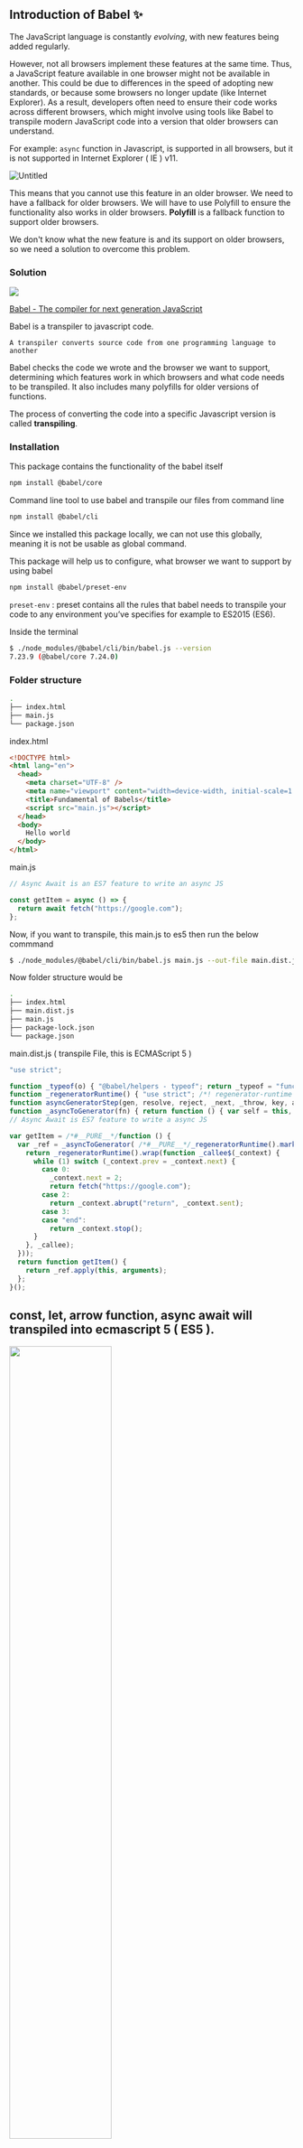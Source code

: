 ## Introduction of Babel ✨

The JavaScript language is constantly *evolving*, with new features being added regularly. 

However, not all browsers implement these features at the same time. Thus, a JavaScript feature available in one browser might not be available in another. This could be due to differences in the speed of adopting new standards, or because some browsers no longer update (like Internet Explorer). As a result, developers often need to ensure their code works across different browsers, which might involve using tools like Babel to transpile modern JavaScript code into a version that older browsers can understand.


For example: `async` function in Javascript, is supported in all browsers, but it is not supported in Internet Explorer ( IE ) v11. 

![Untitled](assets/1.png)

This means that you cannot use this feature in an older browser. We need to have a fallback for older browsers. We will have to use Polyfill to ensure the functionality also works in older browsers. **Polyfill** is a fallback function to support older browsers.

We don't know what the new feature is and its support on older browsers, so we need a solution to overcome this problem.

### Solution

<img src="assets/3.webp">

[Babel - The compiler for next generation JavaScript](https://babeljs.io/)

Babel is a transpiler to javascript code. 

```
A transpiler converts source code from one programming language to another
```

Babel checks the code we wrote and the browser we want to support, determining which features work in which browsers and what code needs to be transpiled. It also includes many polyfills for older versions of functions.

The process of converting the code into a specific Javascript version is called **transpiling**.

### Installation

This package contains the functionality of the babel itself

```bash
npm install @babel/core
```

Command line tool to use babel and transpile our files from command line

```bash
npm install @babel/cli
```

Since we installed this package locally, we can not use this globally, meaning it is not be usable as global command.

This package will help us to configure, what browser we want to support by using babel

```bash
npm install @babel/preset-env
```

`preset-env` : preset contains all the rules that babel needs to transpile your code to any environment you’ve specifies for example to ES2015 (ES6).

Inside the terminal

```bash
$ ./node_modules/@babel/cli/bin/babel.js --version  
7.23.9 (@babel/core 7.24.0)
```

### Folder structure

```bash
.
├── index.html
├── main.js
└── package.json
```

index.html

```html
<!DOCTYPE html>
<html lang="en">
  <head>
    <meta charset="UTF-8" />
    <meta name="viewport" content="width=device-width, initial-scale=1.0" />
    <title>Fundamental of Babels</title>
    <script src="main.js"></script>
  </head>
  <body>
    Hello world
  </body>
</html>
```

main.js

```jsx
// Async Await is an ES7 feature to write an async JS

const getItem = async () => {
  return await fetch("https://google.com");
};
```

Now, if you want to transpile, this main.js to es5 then run the below commmand

```bash
$ ./node_modules/@babel/cli/bin/babel.js main.js --out-file main.dist.js
```

Now folder structure would be

```bash
.
├── index.html
├── main.dist.js
├── main.js
├── package-lock.json
└── package.json
```

main.dist.js ( transpile File, this is ECMAScript 5 ) 

```jsx
"use strict";

function _typeof(o) { "@babel/helpers - typeof"; return _typeof = "function" == typeof Symbol && "symbol" == typeof Symbol.iterator ? function (o) { return typeof o; } : function (o) { return o && "function" == typeof Symbol && o.constructor === Symbol && o !== Symbol.prototype ? "symbol" : typeof o; }, _typeof(o); }
function _regeneratorRuntime() { "use strict"; /*! regenerator-runtime -- Copyright (c) 2014-present, Facebook, Inc. -- license (MIT): https://github.com/facebook/regenerator/blob/main/LICENSE */ _regeneratorRuntime = function _regeneratorRuntime() { return e; }; var t, e = {}, r = Object.prototype, n = r.hasOwnProperty, o = Object.defineProperty || function (t, e, r) { t[e] = r.value; }, i = "function" == typeof Symbol ? Symbol : {}, a = i.iterator || "@@iterator", c = i.asyncIterator || "@@asyncIterator", u = i.toStringTag || "@@toStringTag"; function define(t, e, r) { return Object.defineProperty(t, e, { value: r, enumerable: !0, configurable: !0, writable: !0 }), t[e]; } try { define({}, ""); } catch (t) { define = function define(t, e, r) { return t[e] = r; }; } function wrap(t, e, r, n) { var i = e && e.prototype instanceof Generator ? e : Generator, a = Object.create(i.prototype), c = new Context(n || []); return o(a, "_invoke", { value: makeInvokeMethod(t, r, c) }), a; } function tryCatch(t, e, r) { try { return { type: "normal", arg: t.call(e, r) }; } catch (t) { return { type: "throw", arg: t }; } } e.wrap = wrap; var h = "suspendedStart", l = "suspendedYield", f = "executing", s = "completed", y = {}; function Generator() {} function GeneratorFunction() {} function GeneratorFunctionPrototype() {} var p = {}; define(p, a, function () { return this; }); var d = Object.getPrototypeOf, v = d && d(d(values([]))); v && v !== r && n.call(v, a) && (p = v); var g = GeneratorFunctionPrototype.prototype = Generator.prototype = Object.create(p); function defineIteratorMethods(t) { ["next", "throw", "return"].forEach(function (e) { define(t, e, function (t) { return this._invoke(e, t); }); }); } function AsyncIterator(t, e) { function invoke(r, o, i, a) { var c = tryCatch(t[r], t, o); if ("throw" !== c.type) { var u = c.arg, h = u.value; return h && "object" == _typeof(h) && n.call(h, "__await") ? e.resolve(h.__await).then(function (t) { invoke("next", t, i, a); }, function (t) { invoke("throw", t, i, a); }) : e.resolve(h).then(function (t) { u.value = t, i(u); }, function (t) { return invoke("throw", t, i, a); }); } a(c.arg); } var r; o(this, "_invoke", { value: function value(t, n) { function callInvokeWithMethodAndArg() { return new e(function (e, r) { invoke(t, n, e, r); }); } return r = r ? r.then(callInvokeWithMethodAndArg, callInvokeWithMethodAndArg) : callInvokeWithMethodAndArg(); } }); } function makeInvokeMethod(e, r, n) { var o = h; return function (i, a) { if (o === f) throw new Error("Generator is already running"); if (o === s) { if ("throw" === i) throw a; return { value: t, done: !0 }; } for (n.method = i, n.arg = a;;) { var c = n.delegate; if (c) { var u = maybeInvokeDelegate(c, n); if (u) { if (u === y) continue; return u; } } if ("next" === n.method) n.sent = n._sent = n.arg;else if ("throw" === n.method) { if (o === h) throw o = s, n.arg; n.dispatchException(n.arg); } else "return" === n.method && n.abrupt("return", n.arg); o = f; var p = tryCatch(e, r, n); if ("normal" === p.type) { if (o = n.done ? s : l, p.arg === y) continue; return { value: p.arg, done: n.done }; } "throw" === p.type && (o = s, n.method = "throw", n.arg = p.arg); } }; } function maybeInvokeDelegate(e, r) { var n = r.method, o = e.iterator[n]; if (o === t) return r.delegate = null, "throw" === n && e.iterator["return"] && (r.method = "return", r.arg = t, maybeInvokeDelegate(e, r), "throw" === r.method) || "return" !== n && (r.method = "throw", r.arg = new TypeError("The iterator does not provide a '" + n + "' method")), y; var i = tryCatch(o, e.iterator, r.arg); if ("throw" === i.type) return r.method = "throw", r.arg = i.arg, r.delegate = null, y; var a = i.arg; return a ? a.done ? (r[e.resultName] = a.value, r.next = e.nextLoc, "return" !== r.method && (r.method = "next", r.arg = t), r.delegate = null, y) : a : (r.method = "throw", r.arg = new TypeError("iterator result is not an object"), r.delegate = null, y); } function pushTryEntry(t) { var e = { tryLoc: t[0] }; 1 in t && (e.catchLoc = t[1]), 2 in t && (e.finallyLoc = t[2], e.afterLoc = t[3]), this.tryEntries.push(e); } function resetTryEntry(t) { var e = t.completion || {}; e.type = "normal", delete e.arg, t.completion = e; } function Context(t) { this.tryEntries = [{ tryLoc: "root" }], t.forEach(pushTryEntry, this), this.reset(!0); } function values(e) { if (e || "" === e) { var r = e[a]; if (r) return r.call(e); if ("function" == typeof e.next) return e; if (!isNaN(e.length)) { var o = -1, i = function next() { for (; ++o < e.length;) if (n.call(e, o)) return next.value = e[o], next.done = !1, next; return next.value = t, next.done = !0, next; }; return i.next = i; } } throw new TypeError(_typeof(e) + " is not iterable"); } return GeneratorFunction.prototype = GeneratorFunctionPrototype, o(g, "constructor", { value: GeneratorFunctionPrototype, configurable: !0 }), o(GeneratorFunctionPrototype, "constructor", { value: GeneratorFunction, configurable: !0 }), GeneratorFunction.displayName = define(GeneratorFunctionPrototype, u, "GeneratorFunction"), e.isGeneratorFunction = function (t) { var e = "function" == typeof t && t.constructor; return !!e && (e === GeneratorFunction || "GeneratorFunction" === (e.displayName || e.name)); }, e.mark = function (t) { return Object.setPrototypeOf ? Object.setPrototypeOf(t, GeneratorFunctionPrototype) : (t.__proto__ = GeneratorFunctionPrototype, define(t, u, "GeneratorFunction")), t.prototype = Object.create(g), t; }, e.awrap = function (t) { return { __await: t }; }, defineIteratorMethods(AsyncIterator.prototype), define(AsyncIterator.prototype, c, function () { return this; }), e.AsyncIterator = AsyncIterator, e.async = function (t, r, n, o, i) { void 0 === i && (i = Promise); var a = new AsyncIterator(wrap(t, r, n, o), i); return e.isGeneratorFunction(r) ? a : a.next().then(function (t) { return t.done ? t.value : a.next(); }); }, defineIteratorMethods(g), define(g, u, "Generator"), define(g, a, function () { return this; }), define(g, "toString", function () { return "[object Generator]"; }), e.keys = function (t) { var e = Object(t), r = []; for (var n in e) r.push(n); return r.reverse(), function next() { for (; r.length;) { var t = r.pop(); if (t in e) return next.value = t, next.done = !1, next; } return next.done = !0, next; }; }, e.values = values, Context.prototype = { constructor: Context, reset: function reset(e) { if (this.prev = 0, this.next = 0, this.sent = this._sent = t, this.done = !1, this.delegate = null, this.method = "next", this.arg = t, this.tryEntries.forEach(resetTryEntry), !e) for (var r in this) "t" === r.charAt(0) && n.call(this, r) && !isNaN(+r.slice(1)) && (this[r] = t); }, stop: function stop() { this.done = !0; var t = this.tryEntries[0].completion; if ("throw" === t.type) throw t.arg; return this.rval; }, dispatchException: function dispatchException(e) { if (this.done) throw e; var r = this; function handle(n, o) { return a.type = "throw", a.arg = e, r.next = n, o && (r.method = "next", r.arg = t), !!o; } for (var o = this.tryEntries.length - 1; o >= 0; --o) { var i = this.tryEntries[o], a = i.completion; if ("root" === i.tryLoc) return handle("end"); if (i.tryLoc <= this.prev) { var c = n.call(i, "catchLoc"), u = n.call(i, "finallyLoc"); if (c && u) { if (this.prev < i.catchLoc) return handle(i.catchLoc, !0); if (this.prev < i.finallyLoc) return handle(i.finallyLoc); } else if (c) { if (this.prev < i.catchLoc) return handle(i.catchLoc, !0); } else { if (!u) throw new Error("try statement without catch or finally"); if (this.prev < i.finallyLoc) return handle(i.finallyLoc); } } } }, abrupt: function abrupt(t, e) { for (var r = this.tryEntries.length - 1; r >= 0; --r) { var o = this.tryEntries[r]; if (o.tryLoc <= this.prev && n.call(o, "finallyLoc") && this.prev < o.finallyLoc) { var i = o; break; } } i && ("break" === t || "continue" === t) && i.tryLoc <= e && e <= i.finallyLoc && (i = null); var a = i ? i.completion : {}; return a.type = t, a.arg = e, i ? (this.method = "next", this.next = i.finallyLoc, y) : this.complete(a); }, complete: function complete(t, e) { if ("throw" === t.type) throw t.arg; return "break" === t.type || "continue" === t.type ? this.next = t.arg : "return" === t.type ? (this.rval = this.arg = t.arg, this.method = "return", this.next = "end") : "normal" === t.type && e && (this.next = e), y; }, finish: function finish(t) { for (var e = this.tryEntries.length - 1; e >= 0; --e) { var r = this.tryEntries[e]; if (r.finallyLoc === t) return this.complete(r.completion, r.afterLoc), resetTryEntry(r), y; } }, "catch": function _catch(t) { for (var e = this.tryEntries.length - 1; e >= 0; --e) { var r = this.tryEntries[e]; if (r.tryLoc === t) { var n = r.completion; if ("throw" === n.type) { var o = n.arg; resetTryEntry(r); } return o; } } throw new Error("illegal catch attempt"); }, delegateYield: function delegateYield(e, r, n) { return this.delegate = { iterator: values(e), resultName: r, nextLoc: n }, "next" === this.method && (this.arg = t), y; } }, e; }
function asyncGeneratorStep(gen, resolve, reject, _next, _throw, key, arg) { try { var info = gen[key](arg); var value = info.value; } catch (error) { reject(error); return; } if (info.done) { resolve(value); } else { Promise.resolve(value).then(_next, _throw); } }
function _asyncToGenerator(fn) { return function () { var self = this, args = arguments; return new Promise(function (resolve, reject) { var gen = fn.apply(self, args); function _next(value) { asyncGeneratorStep(gen, resolve, reject, _next, _throw, "next", value); } function _throw(err) { asyncGeneratorStep(gen, resolve, reject, _next, _throw, "throw", err); } _next(undefined); }); }; }
// Async Await is ES7 feature to write a async JS

var getItem = /*#__PURE__*/function () {
  var _ref = _asyncToGenerator( /*#__PURE__*/_regeneratorRuntime().mark(function _callee() {
    return _regeneratorRuntime().wrap(function _callee$(_context) {
      while (1) switch (_context.prev = _context.next) {
        case 0:
          _context.next = 2;
          return fetch("https://google.com");
        case 2:
          return _context.abrupt("return", _context.sent);
        case 3:
        case "end":
          return _context.stop();
      }
    }, _callee);
  }));
  return function getItem() {
    return _ref.apply(this, arguments);
  };
}();
```

## const, let, arrow function, async await will transpiled into ecmascript 5 ( ES5 ).

<img src="assets/4.png" width="60%" height="60%">

```
💡 Catch

This is not the best solution, because we are assuming that ES5 will probably work in all browsers. But actually, it will not work for the older version.
```

**Important**: We should think about the browser that we want to support.

The main issue is that we are transpiling our code even when it's unnecessary. For instance, with async await, which works on almost all browsers, we might only want to support this on modern browsers and therefore, we don't really need to transpile it.

This means that instead of 40-50 lines of transpiled code, and loading such a large amount of code into the browser, we could have just 2-3 lines of original code.

With the transpiled code, we end up with more lines of JavaScript. Our browser will have to parse more, which is not efficient.

This is why we have `preset-env` there we can control what browsers do want to support. 

```
💡 preset-env will help us to specify the browser support.
```

We can modify the our `.babelrc` file, like

```jsx
{
  "presets": [
    [
      "@babel/preset-env",
      {
        "targets": {
          "ie": "11"
        }
      }
    ]
  ]
}

```

With this, we our saying the add polyfile if the feature is not supported for target environment.

Now, our `main.dist.js` will look exactly similar

```jsx
"use strict";

function _typeof(o) { "@babel/helpers - typeof"; return _typeof = "function" == typeof Symbol && "symbol" == typeof Symbol.iterator ? function (o) { return typeof o; } : function (o) { return o && "function" == typeof Symbol && o.constructor === Symbol && o !== Symbol.prototype ? "symbol" : typeof o; }, _typeof(o); }
function _regeneratorRuntime() { "use strict"; /*! regenerator-runtime -- Copyright (c) 2014-present, Facebook, Inc. -- license (MIT): https://github.com/facebook/regenerator/blob/main/LICENSE */ _regeneratorRuntime = function _regeneratorRuntime() { return e; }; var t, e = {}, r = Object.prototype, n = r.hasOwnProperty, o = Object.defineProperty || function (t, e, r) { t[e] = r.value; }, i = "function" == typeof Symbol ? Symbol : {}, a = i.iterator || "@@iterator", c = i.asyncIterator || "@@asyncIterator", u = i.toStringTag || "@@toStringTag"; function define(t, e, r) { return Object.defineProperty(t, e, { value: r, enumerable: !0, configurable: !0, writable: !0 }), t[e]; } try { define({}, ""); } catch (t) { define = function define(t, e, r) { return t[e] = r; }; } function wrap(t, e, r, n) { var i = e && e.prototype instanceof Generator ? e : Generator, a = Object.create(i.prototype), c = new Context(n || []); return o(a, "_invoke", { value: makeInvokeMethod(t, r, c) }), a; } function tryCatch(t, e, r) { try { return { type: "normal", arg: t.call(e, r) }; } catch (t) { return { type: "throw", arg: t }; } } e.wrap = wrap; var h = "suspendedStart", l = "suspendedYield", f = "executing", s = "completed", y = {}; function Generator() {} function GeneratorFunction() {} function GeneratorFunctionPrototype() {} var p = {}; define(p, a, function () { return this; }); var d = Object.getPrototypeOf, v = d && d(d(values([]))); v && v !== r && n.call(v, a) && (p = v); var g = GeneratorFunctionPrototype.prototype = Generator.prototype = Object.create(p); function defineIteratorMethods(t) { ["next", "throw", "return"].forEach(function (e) { define(t, e, function (t) { return this._invoke(e, t); }); }); } function AsyncIterator(t, e) { function invoke(r, o, i, a) { var c = tryCatch(t[r], t, o); if ("throw" !== c.type) { var u = c.arg, h = u.value; return h && "object" == _typeof(h) && n.call(h, "__await") ? e.resolve(h.__await).then(function (t) { invoke("next", t, i, a); }, function (t) { invoke("throw", t, i, a); }) : e.resolve(h).then(function (t) { u.value = t, i(u); }, function (t) { return invoke("throw", t, i, a); }); } a(c.arg); } var r; o(this, "_invoke", { value: function value(t, n) { function callInvokeWithMethodAndArg() { return new e(function (e, r) { invoke(t, n, e, r); }); } return r = r ? r.then(callInvokeWithMethodAndArg, callInvokeWithMethodAndArg) : callInvokeWithMethodAndArg(); } }); } function makeInvokeMethod(e, r, n) { var o = h; return function (i, a) { if (o === f) throw new Error("Generator is already running"); if (o === s) { if ("throw" === i) throw a; return { value: t, done: !0 }; } for (n.method = i, n.arg = a;;) { var c = n.delegate; if (c) { var u = maybeInvokeDelegate(c, n); if (u) { if (u === y) continue; return u; } } if ("next" === n.method) n.sent = n._sent = n.arg;else if ("throw" === n.method) { if (o === h) throw o = s, n.arg; n.dispatchException(n.arg); } else "return" === n.method && n.abrupt("return", n.arg); o = f; var p = tryCatch(e, r, n); if ("normal" === p.type) { if (o = n.done ? s : l, p.arg === y) continue; return { value: p.arg, done: n.done }; } "throw" === p.type && (o = s, n.method = "throw", n.arg = p.arg); } }; } function maybeInvokeDelegate(e, r) { var n = r.method, o = e.iterator[n]; if (o === t) return r.delegate = null, "throw" === n && e.iterator["return"] && (r.method = "return", r.arg = t, maybeInvokeDelegate(e, r), "throw" === r.method) || "return" !== n && (r.method = "throw", r.arg = new TypeError("The iterator does not provide a '" + n + "' method")), y; var i = tryCatch(o, e.iterator, r.arg); if ("throw" === i.type) return r.method = "throw", r.arg = i.arg, r.delegate = null, y; var a = i.arg; return a ? a.done ? (r[e.resultName] = a.value, r.next = e.nextLoc, "return" !== r.method && (r.method = "next", r.arg = t), r.delegate = null, y) : a : (r.method = "throw", r.arg = new TypeError("iterator result is not an object"), r.delegate = null, y); } function pushTryEntry(t) { var e = { tryLoc: t[0] }; 1 in t && (e.catchLoc = t[1]), 2 in t && (e.finallyLoc = t[2], e.afterLoc = t[3]), this.tryEntries.push(e); } function resetTryEntry(t) { var e = t.completion || {}; e.type = "normal", delete e.arg, t.completion = e; } function Context(t) { this.tryEntries = [{ tryLoc: "root" }], t.forEach(pushTryEntry, this), this.reset(!0); } function values(e) { if (e || "" === e) { var r = e[a]; if (r) return r.call(e); if ("function" == typeof e.next) return e; if (!isNaN(e.length)) { var o = -1, i = function next() { for (; ++o < e.length;) if (n.call(e, o)) return next.value = e[o], next.done = !1, next; return next.value = t, next.done = !0, next; }; return i.next = i; } } throw new TypeError(_typeof(e) + " is not iterable"); } return GeneratorFunction.prototype = GeneratorFunctionPrototype, o(g, "constructor", { value: GeneratorFunctionPrototype, configurable: !0 }), o(GeneratorFunctionPrototype, "constructor", { value: GeneratorFunction, configurable: !0 }), GeneratorFunction.displayName = define(GeneratorFunctionPrototype, u, "GeneratorFunction"), e.isGeneratorFunction = function (t) { var e = "function" == typeof t && t.constructor; return !!e && (e === GeneratorFunction || "GeneratorFunction" === (e.displayName || e.name)); }, e.mark = function (t) { return Object.setPrototypeOf ? Object.setPrototypeOf(t, GeneratorFunctionPrototype) : (t.__proto__ = GeneratorFunctionPrototype, define(t, u, "GeneratorFunction")), t.prototype = Object.create(g), t; }, e.awrap = function (t) { return { __await: t }; }, defineIteratorMethods(AsyncIterator.prototype), define(AsyncIterator.prototype, c, function () { return this; }), e.AsyncIterator = AsyncIterator, e.async = function (t, r, n, o, i) { void 0 === i && (i = Promise); var a = new AsyncIterator(wrap(t, r, n, o), i); return e.isGeneratorFunction(r) ? a : a.next().then(function (t) { return t.done ? t.value : a.next(); }); }, defineIteratorMethods(g), define(g, u, "Generator"), define(g, a, function () { return this; }), define(g, "toString", function () { return "[object Generator]"; }), e.keys = function (t) { var e = Object(t), r = []; for (var n in e) r.push(n); return r.reverse(), function next() { for (; r.length;) { var t = r.pop(); if (t in e) return next.value = t, next.done = !1, next; } return next.done = !0, next; }; }, e.values = values, Context.prototype = { constructor: Context, reset: function reset(e) { if (this.prev = 0, this.next = 0, this.sent = this._sent = t, this.done = !1, this.delegate = null, this.method = "next", this.arg = t, this.tryEntries.forEach(resetTryEntry), !e) for (var r in this) "t" === r.charAt(0) && n.call(this, r) && !isNaN(+r.slice(1)) && (this[r] = t); }, stop: function stop() { this.done = !0; var t = this.tryEntries[0].completion; if ("throw" === t.type) throw t.arg; return this.rval; }, dispatchException: function dispatchException(e) { if (this.done) throw e; var r = this; function handle(n, o) { return a.type = "throw", a.arg = e, r.next = n, o && (r.method = "next", r.arg = t), !!o; } for (var o = this.tryEntries.length - 1; o >= 0; --o) { var i = this.tryEntries[o], a = i.completion; if ("root" === i.tryLoc) return handle("end"); if (i.tryLoc <= this.prev) { var c = n.call(i, "catchLoc"), u = n.call(i, "finallyLoc"); if (c && u) { if (this.prev < i.catchLoc) return handle(i.catchLoc, !0); if (this.prev < i.finallyLoc) return handle(i.finallyLoc); } else if (c) { if (this.prev < i.catchLoc) return handle(i.catchLoc, !0); } else { if (!u) throw new Error("try statement without catch or finally"); if (this.prev < i.finallyLoc) return handle(i.finallyLoc); } } } }, abrupt: function abrupt(t, e) { for (var r = this.tryEntries.length - 1; r >= 0; --r) { var o = this.tryEntries[r]; if (o.tryLoc <= this.prev && n.call(o, "finallyLoc") && this.prev < o.finallyLoc) { var i = o; break; } } i && ("break" === t || "continue" === t) && i.tryLoc <= e && e <= i.finallyLoc && (i = null); var a = i ? i.completion : {}; return a.type = t, a.arg = e, i ? (this.method = "next", this.next = i.finallyLoc, y) : this.complete(a); }, complete: function complete(t, e) { if ("throw" === t.type) throw t.arg; return "break" === t.type || "continue" === t.type ? this.next = t.arg : "return" === t.type ? (this.rval = this.arg = t.arg, this.method = "return", this.next = "end") : "normal" === t.type && e && (this.next = e), y; }, finish: function finish(t) { for (var e = this.tryEntries.length - 1; e >= 0; --e) { var r = this.tryEntries[e]; if (r.finallyLoc === t) return this.complete(r.completion, r.afterLoc), resetTryEntry(r), y; } }, "catch": function _catch(t) { for (var e = this.tryEntries.length - 1; e >= 0; --e) { var r = this.tryEntries[e]; if (r.tryLoc === t) { var n = r.completion; if ("throw" === n.type) { var o = n.arg; resetTryEntry(r); } return o; } } throw new Error("illegal catch attempt"); }, delegateYield: function delegateYield(e, r, n) { return this.delegate = { iterator: values(e), resultName: r, nextLoc: n }, "next" === this.method && (this.arg = t), y; } }, e; }
function asyncGeneratorStep(gen, resolve, reject, _next, _throw, key, arg) { try { var info = gen[key](arg); var value = info.value; } catch (error) { reject(error); return; } if (info.done) { resolve(value); } else { Promise.resolve(value).then(_next, _throw); } }
function _asyncToGenerator(fn) { return function () { var self = this, args = arguments; return new Promise(function (resolve, reject) { var gen = fn.apply(self, args); function _next(value) { asyncGeneratorStep(gen, resolve, reject, _next, _throw, "next", value); } function _throw(err) { asyncGeneratorStep(gen, resolve, reject, _next, _throw, "throw", err); } _next(undefined); }); }; }
// Async Await is ES7 feature to write a async JS

var getItem = /*#__PURE__*/function () {
  var _ref = _asyncToGenerator( /*#__PURE__*/_regeneratorRuntime().mark(function _callee() {
    return _regeneratorRuntime().wrap(function _callee$(_context) {
      while (1) switch (_context.prev = _context.next) {
        case 0:
          _context.next = 2;
          return fetch("https://google.com");
        case 2:
          return _context.abrupt("return", _context.sent);
        case 3:
        case "end":
          return _context.stop();
      }
    }, _callee);
  }));
  return function getItem() {
    return _ref.apply(this, arguments);
  };
}();
```

For browser, who support the async and await function our `main.dist.js` will look similar to `main.js` file

```jsx
"use strict";

// Async Await is ES7 feature to write a async JS

const getItem = async () => {
  return await fetch("https://google.com");
};

```

Let’s suppose, we updated our `babel` config to include, the target browser as `edge: "17"` 

<img src="assets/2.png"  width="60%" height="60%">

Where async and await is supported, then babel will not transpile the code. 

```jsx
{
  "presets": [
    [
      "@babel/preset-env",
      {
        "targets": {
          "edge": "17"
        }
      }
    ]
  ]
}

```

Now `main.dist.js` looks like this

```jsx
"use strict";

// Async Await is ES7 feature to write a async JS

const getItem = async () => {
  return await fetch("https://google.com");
};
```

### Specify the target browser inside the babel configuration

You can write your babel config, from which onwards you want to add a support

For example: We are saying we want to add a support for chrome starting from chrome version 67, before that we don’t want to support. If particular feature is not working in version 67, babel will add a polyfill for that, it is not working, then it will not add a polyfill. 

```jsx

{
  "presets": [
    [
      "@babel/preset-env",
      {
        "targets": {
          "chrome": "67",
          "firefox": "60",
          "edge": "17",
          "safari": "11.1"
        }
      }
    ]
  ]
}
```

### Can we specify the es5 or es2014 as target option in babel configuration file like SWC or Esbuild ?

In Babel, the `@babel/preset-env` plugin allows you to specify targets using browser versions, Node.js versions, or specific ECMAScript versions, but it doesn't directly accept `"es5"` or `"es2014"` as target options like SWC does.

However, you can achieve similar results by specifying browser versions or Node.js versions that correspond to ES5 or ES2015 (ES6) and earlier.

To target ES5, you can specify browser versions that support ES5 features or Node.js versions that implement ES5. For example:

```jsx
module.exports = {
  presets: [
    [
      "@babel/preset-env",
      {
        targets: {
          browsers: ["ie >= 9"], // Targets Internet Explorer 9 and above, which effectively targets ES5-compatible environments
        },
      },
    ],
  ],
};

```

To target ES2015 (ES6) or earlier, you can specify browser versions or Node.js versions that support those features. For example:

```jsx
module.exports = {
  presets: [
    [
      "@babel/preset-env",
      {
        targets: {
          browsers: ["last 2 versions", "firefox >= 52", "chrome >= 49", "safari >= 10", "edge >= 13"], // Targets browsers supporting ES2015 and earlier
          node: "6", // Targets Node.js version 6 and above, which supports ES2015
        },
      },
    ],
  ],
};

```

While Babel doesn't have direct options for `"es5"` or `"es2014"`, you can achieve similar results by targeting environments that support the respective ECMAScript versions.